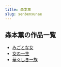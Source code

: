 ```yaml
---
title: 森本薫
slug: senbenxunae
---
```


## 森本薫の作品一覧

- [みごとな女](migotonanu0c)
- [女の一生](nunoyisheng48)
- [華々しき一族](huashikiyizue6)
